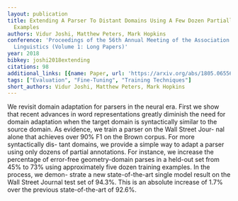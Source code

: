 ```yaml
---
layout: publication
title: Extending A Parser To Distant Domains Using A Few Dozen Partially Annotated
  Examples
authors: Vidur Joshi, Matthew Peters, Mark Hopkins
conference: 'Proceedings of the 56th Annual Meeting of the Association for Computational
  Linguistics (Volume 1: Long Papers)'
year: 2018
bibkey: joshi2018extending
citations: 98
additional_links: [{name: Paper, url: 'https://arxiv.org/abs/1805.06556'}]
tags: ["Evaluation", "Fine-Tuning", "Training Techniques"]
short_authors: Vidur Joshi, Matthew Peters, Mark Hopkins
---
```

We revisit domain adaptation for parsers in the neural era. First we show
that recent advances in word representations greatly diminish the need for
domain adaptation when the target domain is syntactically similar to the source
domain. As evidence, we train a parser on the Wall Street Jour- nal alone that
achieves over 90% F1 on the Brown corpus. For more syntactically dis- tant
domains, we provide a simple way to adapt a parser using only dozens of partial
annotations. For instance, we increase the percentage of error-free
geometry-domain parses in a held-out set from 45% to 73% using approximately
five dozen training examples. In the process, we demon- strate a new
state-of-the-art single model result on the Wall Street Journal test set of
94.3%. This is an absolute increase of 1.7% over the previous state-of-the-art
of 92.6%.